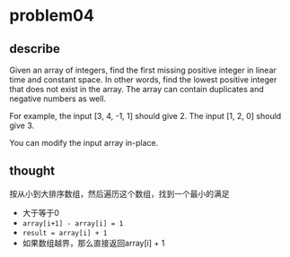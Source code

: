 # problem04

## describe

Given an array of integers, find the first missing positive integer in linear time and constant space. In other words, find the lowest positive integer that does not exist in the array. The array can contain duplicates and negative numbers as well.

For example, the input [3, 4, -1, 1] should give 2. The input [1, 2, 0] should give 3.

You can modify the input array in-place.

## thought

按从小到大排序数组，然后遍历这个数组，找到一个最小的满足

- 大于等于0
- `array[i+1] - array[i] = 1`
- `result = array[i] + 1`
- 如果数组越界，那么直接返回array[i] + 1